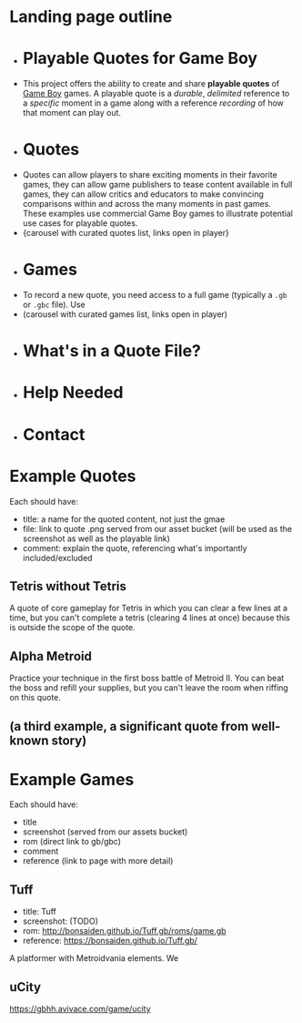 # Landing page outline

- # Playable Quotes for Game Boy
- This project offers the ability to create and share **playable quotes** of [Game Boy](https://en.wikipedia.org/wiki/Game_Boy) games. A playable quote is a *durable*, *delimited* reference to a 
*specific* moment in a game along with a reference *recording* of how that moment can play out.
- # Quotes
- Quotes can allow players to share exciting moments in their favorite games, they can allow game publishers to tease content available in full games, they can allow critics and educators to make convincing comparisons within and across the many moments in past games. These examples use commercial Game Boy games to illustrate potential use cases for playable quotes. 
- {carousel with curated quotes list, links open in player}
- # Games
- To record a new quote, you need access to a full game (typically a `.gb` or `.gbc` file). Use 
- (carousel with curated games list, links open in player)
- # What's in a Quote File?
- # Help Needed
- # Contact


# Example Quotes

Each should have:
- title: a name for the quoted content, not just the gmae
- file: link to quote .png served from our asset bucket (will be used as the screenshot as well as the playable link)
- comment: explain the quote, referencing what's importantly included/excluded

## Tetris without Tetris

A quote of core gameplay for Tetris in which you can clear a few lines at a time, but you can't complete a tetris (clearing 4 lines at once) because this is outside the scope of the quote.

## Alpha Metroid

Practice your technique in the first boss battle of Metroid II. You can beat the boss and refill your supplies, but you can't leave the room when riffing on this quote.

## (a third example, a significant quote from well-known story)

# Example Games

Each should have:
- title
- screenshot (served from our assets bucket)
- rom (direct link to gb/gbc)
- comment
- reference (link to page with more detail)

## Tuff

- title: Tuff
- screenshot: (TODO)
- rom: http://bonsaiden.github.io/Tuff.gb/roms/game.gb
- reference: https://bonsaiden.github.io/Tuff.gb/

A platformer with Metroidvania elements. We 

## uCity

https://gbhh.avivace.com/game/ucity

